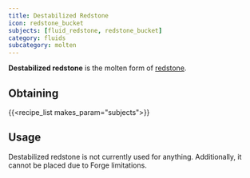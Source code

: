 ```yaml
---
title: Destabilized Redstone
icon: redstone_bucket
subjects: [fluid_redstone, redstone_bucket]
category: fluids
subcategory: molten
---
```


**Destabilized redstone** is the molten form of [redstone](https://minecraft.fandom.com/wiki/Redstone_Dust). 

Obtaining
---------

{{<recipe_list makes_param="subjects">}}


Usage
-----

Destabilized redstone is not currently used for anything. Additionally, it cannot be placed due to Forge limitations.